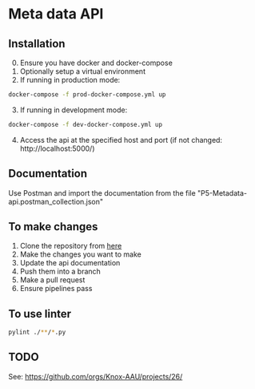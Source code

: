 # Meta data API 

## Installation
0. Ensure you have docker and docker-compose
1. Optionally setup a virtual environment
2. If running in production mode: 
```bash
docker-compose -f prod-docker-compose.yml up
```
3. If running in development mode:
```bash
docker-compose -f dev-docker-compose.yml up
```
4. Access the api at the specified host and port (if not changed: http://localhost:5000/)

## Documentation
Use Postman and import the documentation from the file "P5-Metadata-api.postman_collection.json"

## To make changes 
1) Clone the repository from [here](https://github.com/Knox-AAU/Metadata-api)
2) Make the changes you want to make
3) Update the api documentation
4) Push them into a branch
5) Make a pull request
6) Ensure pipelines pass

## To use linter
```bash
pylint ./**/*.py
```

## TODO
See: https://github.com/orgs/Knox-AAU/projects/26/